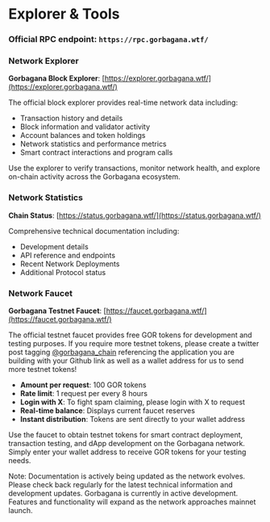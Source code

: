 # Explorer & Tools

### Official RPC endpoint: `https://rpc.gorbagana.wtf/`

### Network Explorer

**Gorbagana Block Explorer**: [https://explorer.gorbagana.wtf/](https://explorer.gorbagana.wtf/)

The official block explorer provides real-time network data including:

* Transaction history and details
* Block information and validator activity
* Account balances and token holdings
* Network statistics and performance metrics
* Smart contract interactions and program calls

Use the explorer to verify transactions, monitor network health, and explore on-chain activity across the Gorbagana ecosystem.

### Network Statistics

**Chain Status**: [https://status.gorbagana.wtf/](https://status.gorbagana.wtf/)

Comprehensive technical documentation including:

* Development details
* API reference and endpoints
* Recent Network Deployments
* Additional Protocol status

### Network Faucet

**Gorbagana Testnet Faucet**: [https://faucet.gorbagana.wtf/](https://faucet.gorbagana.wtf/)

The official testnet faucet provides free GOR tokens for development and testing purposes. If you require more testnet tokens, please create a twitter post tagging [@gorbagana_chain](https://x.com/Gorbagana_chain) referencing the application you are building with your Github link as well as a wallet address for us to send more testnet tokens!

* **Amount per request**: 100 GOR tokens
* **Rate limit**: 1 request per every 8 hours
* **Login with X**: To fight spam claiming, please login with X to request
* **Real-time balance**: Displays current faucet reserves
* **Instant distribution**: Tokens are sent directly to your wallet address

Use the faucet to obtain testnet tokens for smart contract deployment, transaction testing, and dApp development on the Gorbagana network. Simply enter your wallet address to receive GOR tokens for your testing needs.



Note: Documentation is actively being updated as the network evolves. Please check back regularly for the latest technical information and development updates. Gorbagana is currently in active development. Features and functionality will expand as the network approaches mainnet launch.

